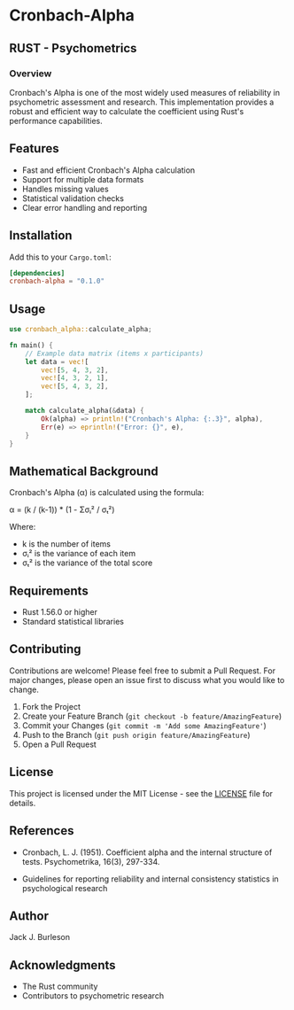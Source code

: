 # Cronbach-Alpha

 ## RUST - Psychometrics

### Overview

Cronbach's Alpha is one of the most widely used measures of reliability in psychometric assessment and research. This implementation provides a robust and efficient way to calculate the coefficient using Rust's performance capabilities.

## Features

- Fast and efficient Cronbach's Alpha calculation
- Support for multiple data formats
- Handles missing values
- Statistical validation checks
- Clear error handling and reporting

## Installation

Add this to your `Cargo.toml`:

```toml
[dependencies]
cronbach-alpha = "0.1.0"
```

## Usage

```rust
use cronbach_alpha::calculate_alpha;

fn main() {
    // Example data matrix (items x participants)
    let data = vec![
        vec![5, 4, 3, 2],
        vec![4, 3, 2, 1],
        vec![5, 4, 3, 2],
    ];

    match calculate_alpha(&data) {
        Ok(alpha) => println!("Cronbach's Alpha: {:.3}", alpha),
        Err(e) => eprintln!("Error: {}", e),
    }
}
```

## Mathematical Background

Cronbach's Alpha (α) is calculated using the formula:

α = (k / (k-1)) * (1 - Σσᵢ² / σₜ²)

Where:

- k is the number of items
- σᵢ² is the variance of each item
- σₜ² is the variance of the total score

## Requirements

- Rust 1.56.0 or higher
- Standard statistical libraries

## Contributing

Contributions are welcome! Please feel free to submit a Pull Request. For major changes, please open an issue first to discuss what you would like to change.

1. Fork the Project
2. Create your Feature Branch (`git checkout -b feature/AmazingFeature`)
3. Commit your Changes (`git commit -m 'Add some AmazingFeature'`)
4. Push to the Branch (`git push origin feature/AmazingFeature`)
5. Open a Pull Request

## License

This project is licensed under the MIT License - see the [LICENSE](LICENSE) file for details.

## References

- Cronbach, L. J. (1951). Coefficient alpha and the internal structure of tests. Psychometrika, 16(3), 297-334.

- Guidelines for reporting reliability and internal consistency statistics in psychological research

## Author

Jack J. Burleson

## Acknowledgments

- The Rust community
- Contributors to psychometric research


